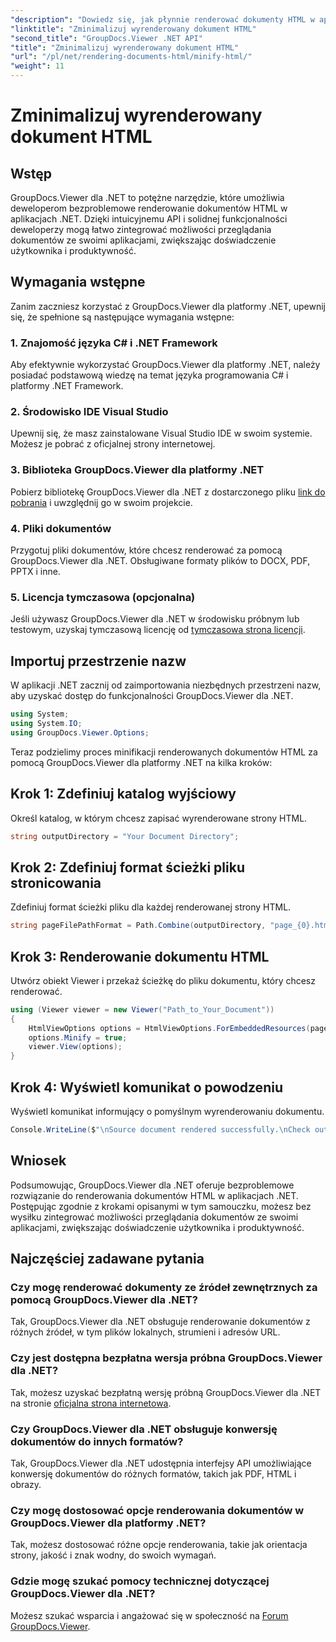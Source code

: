 ```yaml
---
"description": "Dowiedz się, jak płynnie renderować dokumenty HTML w aplikacjach .NET przy użyciu GroupDocs.Viewer dla .NET."
"linktitle": "Zminimalizuj wyrenderowany dokument HTML"
"second_title": "GroupDocs.Viewer .NET API"
"title": "Zminimalizuj wyrenderowany dokument HTML"
"url": "/pl/net/rendering-documents-html/minify-html/"
"weight": 11
---
```


# Zminimalizuj wyrenderowany dokument HTML

## Wstęp
GroupDocs.Viewer dla .NET to potężne narzędzie, które umożliwia deweloperom bezproblemowe renderowanie dokumentów HTML w aplikacjach .NET. Dzięki intuicyjnemu API i solidnej funkcjonalności deweloperzy mogą łatwo zintegrować możliwości przeglądania dokumentów ze swoimi aplikacjami, zwiększając doświadczenie użytkownika i produktywność.
## Wymagania wstępne
Zanim zaczniesz korzystać z GroupDocs.Viewer dla platformy .NET, upewnij się, że spełnione są następujące wymagania wstępne:
### 1. Znajomość języka C# i .NET Framework
Aby efektywnie wykorzystać GroupDocs.Viewer dla platformy .NET, należy posiadać podstawową wiedzę na temat języka programowania C# i platformy .NET Framework.
### 2. Środowisko IDE Visual Studio
Upewnij się, że masz zainstalowane Visual Studio IDE w swoim systemie. Możesz je pobrać z oficjalnej strony internetowej.
### 3. Biblioteka GroupDocs.Viewer dla platformy .NET
Pobierz bibliotekę GroupDocs.Viewer dla .NET z dostarczonego pliku [link do pobrania](https://releases.groupdocs.com/viewer/net/) i uwzględnij go w swoim projekcie.
### 4. Pliki dokumentów
Przygotuj pliki dokumentów, które chcesz renderować za pomocą GroupDocs.Viewer dla .NET. Obsługiwane formaty plików to DOCX, PDF, PPTX i inne.
### 5. Licencja tymczasowa (opcjonalna)
Jeśli używasz GroupDocs.Viewer dla .NET w środowisku próbnym lub testowym, uzyskaj tymczasową licencję od [tymczasowa strona licencji](https://purchase.groupdocs.com/temporary-license/).

## Importuj przestrzenie nazw
W aplikacji .NET zacznij od zaimportowania niezbędnych przestrzeni nazw, aby uzyskać dostęp do funkcjonalności GroupDocs.Viewer dla .NET.
```csharp
using System;
using System.IO;
using GroupDocs.Viewer.Options;
```

Teraz podzielimy proces minifikacji renderowanych dokumentów HTML za pomocą GroupDocs.Viewer dla platformy .NET na kilka kroków:
## Krok 1: Zdefiniuj katalog wyjściowy
Określ katalog, w którym chcesz zapisać wyrenderowane strony HTML.
```csharp
string outputDirectory = "Your Document Directory";
```
## Krok 2: Zdefiniuj format ścieżki pliku stronicowania
Zdefiniuj format ścieżki pliku dla każdej renderowanej strony HTML.
```csharp
string pageFilePathFormat = Path.Combine(outputDirectory, "page_{0}.html");
```
## Krok 3: Renderowanie dokumentu HTML
Utwórz obiekt Viewer i przekaż ścieżkę do pliku dokumentu, który chcesz renderować.
```csharp
using (Viewer viewer = new Viewer("Path_to_Your_Document"))
{
    HtmlViewOptions options = HtmlViewOptions.ForEmbeddedResources(pageFilePathFormat);
    options.Minify = true;
    viewer.View(options);
}
```
## Krok 4: Wyświetl komunikat o powodzeniu
Wyświetl komunikat informujący o pomyślnym wyrenderowaniu dokumentu.
```csharp
Console.WriteLine($"\nSource document rendered successfully.\nCheck output in {outputDirectory}.");
```

## Wniosek
Podsumowując, GroupDocs.Viewer dla .NET oferuje bezproblemowe rozwiązanie do renderowania dokumentów HTML w aplikacjach .NET. Postępując zgodnie z krokami opisanymi w tym samouczku, możesz bez wysiłku zintegrować możliwości przeglądania dokumentów ze swoimi aplikacjami, zwiększając doświadczenie użytkownika i produktywność.
## Najczęściej zadawane pytania
### Czy mogę renderować dokumenty ze źródeł zewnętrznych za pomocą GroupDocs.Viewer dla .NET?
Tak, GroupDocs.Viewer dla .NET obsługuje renderowanie dokumentów z różnych źródeł, w tym plików lokalnych, strumieni i adresów URL.
### Czy jest dostępna bezpłatna wersja próbna GroupDocs.Viewer dla .NET?
Tak, możesz uzyskać bezpłatną wersję próbną GroupDocs.Viewer dla .NET na stronie [oficjalna strona internetowa](https://releases.groupdocs.com/).
### Czy GroupDocs.Viewer dla .NET obsługuje konwersję dokumentów do innych formatów?
Tak, GroupDocs.Viewer dla .NET udostępnia interfejsy API umożliwiające konwersję dokumentów do różnych formatów, takich jak PDF, HTML i obrazy.
### Czy mogę dostosować opcje renderowania dokumentów w GroupDocs.Viewer dla platformy .NET?
Tak, możesz dostosować różne opcje renderowania, takie jak orientacja strony, jakość i znak wodny, do swoich wymagań.
### Gdzie mogę szukać pomocy technicznej dotyczącej GroupDocs.Viewer dla .NET?
Możesz szukać wsparcia i angażować się w społeczność na [Forum GroupDocs.Viewer](https://forum.groupdocs.com/c/viewer/9).